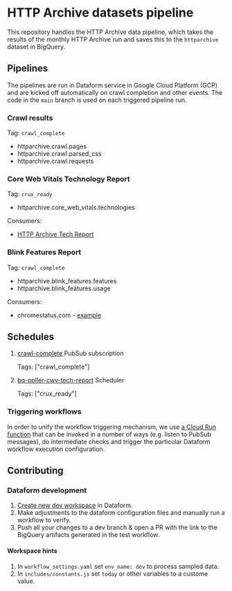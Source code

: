# HTTP Archive datasets pipeline

This repository handles the HTTP Archive data pipeline, which takes the results of the monthly HTTP Archive run and saves this to the `httparchive` dataset in BigQuery.

## Pipelines

The pipelines are run in Dataform service in Google Cloud Platform (GCP) and are kicked off automatically on crawl completion and other events. The code in the `main` branch is used on each triggered pipeline run.

### Crawl results

Tag: `crawl_complete`

- httparchive.crawl.pages
- httparchive.crawl.parsed_css
- httparchive.crawl.requests

### Core Web Vitals Technology Report

Tag: `crux_ready`

- httparchive.core_web_vitals.technologies

Consumers:

- [HTTP Archive Tech Report](https://httparchive.org/reports/techreport/landing)

### Blink Features Report

Tag: `crawl_complete`

- httparchive.blink_features.features
- httparchive.blink_features.usage

Consumers:

- chromestatus.com - [example](https://chromestatus.com/metrics/feature/timeline/popularity/2089)

## Schedules

1. [crawl-complete](https://console.cloud.google.com/cloudpubsub/subscription/detail/dataformTrigger?authuser=7&project=httparchive) PubSub subscription

    Tags: ["crawl_complete"]

2. [bq-poller-cwv-tech-report](https://console.cloud.google.com/cloudscheduler/jobs/edit/us-east4/bq-poller-cwv-tech-report?authuser=7&project=httparchive) Scheduler

    Tags: ["crux_ready"]

### Triggering workflows

In order to unify the workflow triggering mechanism, we use [a Cloud Run function](./src/README.md) that can be invoked in a number of ways (e.g. listen to PubSub messages), do intermediate checks and trigger the particular Dataform workflow execution configuration.

## Contributing

### Dataform development

1. [Create new dev workspace](https://cloud.google.com/dataform/docs/quickstart-dev-environments) in Dataform.
2. Make adjustments to the dataform configuration files and manually run a workflow to verify.
3. Push all your changes to a dev branch & open a PR with the link to the BigQuery artifacts generated in the test workflow.

#### Workspace hints

1. In `workflow_settings.yaml` set `env_name: dev` to process sampled data.
2. In `includes/constants.js` set `today` or other variables to a custome value.
